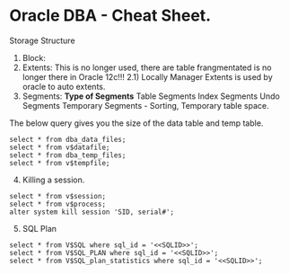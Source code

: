# Oracle DBA - Cheat Sheet.

Storage Structure
1) Block:
2) Extents: This is no longer used, there are table frangmentated is no longer there in Oracle 12c!!!
2.1) Locally Manager Extents is used by oracle to auto extents.
3) Segments:
**Type of Segments**
Table Segments
Index Segments
Undo Segments
Temporary Segments - Sorting, Temporary table space. 



The below query gives you the size of the data table and temp table.
~~~~
select * from dba_data_files;
select * from v$datafile;
select * from dba_temp_files;
select * from v$tempfile;
~~~~



4) Killing a session.

~~~~
select * from v$session;
select * from v$process;
alter system kill session 'SID, serial#';
~~~~


5) SQL Plan

~~~~
select * from V$SQL where sql_id = '<<SQLID>>';
select * from V$SQL_PLAN where sql_id = '<<SQLID>>';
select * from V$SQL_plan_statistics where sql_id = '<<SQLID>>';
~~~~
